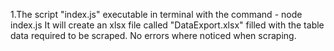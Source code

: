 1.The script "index.js" executable in terminal with the command - node index.js
It will create an xlsx file called "DataExport.xlsx" filled with the table data required to be scraped.
No errors where noticed when scraping.

